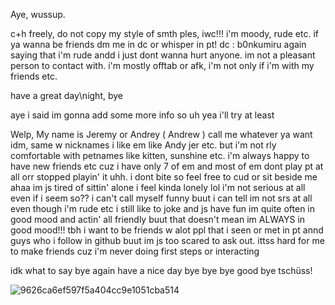 




Aye, wussup.

c+h freely, do not copy my style of smth ples, iwc!!! i'm moody, rude etc. if ya wanna be friends dm me in dc or whisper in pt! dc : b0nkumiru
again saying that i'm rude andd i just dont wanna hurt anyone. im not a pleasant person to contact with.
i'm mostly offtab or afk, i'm not only if i'm with my friends etc.

have a great day\night, bye 





aye i said im gonna add some more info so uh yea i'll try at least 

Welp, My name is Jeremy or Andrey ( Andrew ) call me whatever ya want idm, same w nicknames i like em like Andy jer etc. but i'm not rly comfortable with petnames like kitten, sunshine etc. i'm always happy to have new friends etc cuz i have only 7 of em and most of em dont play pt at all orr stopped playin' it uhh. i dont bite so feel free to cud or sit beside me ahaa im js tired of sittin' alone i feel kinda lonely lol
i'm not serious at all even if i seem so?? i can't call myself funny buut i can tell im not srs at all even though i'm rude etc i still like to joke and js have fun
im quite often in good mood and actin' all friendly buut that doesn't mean im ALWAYS in good mood!!! 
tbh i want to be friends w alot ppl that i seen or met in pt annd guys who i follow in github buut im js too scared to ask out. ittss hard for me to make friends cuz i'm never doing first steps or interacting 

idk what to say bye again have a nice day bye bye bye good bye tschüss!








![9626ca6ef597f5a404cc9e1051cba514](https://github.com/user-attachments/assets/88da8a20-112b-4f36-ad3b-8679666afe96)
